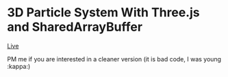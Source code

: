 # 3D Particle System With Three.js and SharedArrayBuffer

[Live](https://pyomp.github.io/ParticleSystem3D/)

PM me if you are interested in a cleaner version (it is bad code, I was young :kappa:)
